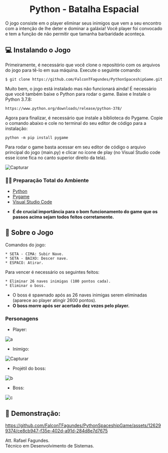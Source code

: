 <h1 align="center">Python - Batalha Espacial</h1>

O jogo consiste em o player eliminar seus inimigos que vem a seu encontro com a intenção de lhe deter e dominar a galáxia! Você player foi convocado e tem a função de não permitir que tamanha barbaridade aconteça.

## :computer: Instalando o Jogo

Primeiramente, é necessário que você clone o repositório com os arquivos do jogo para tê-lo em sua máquina. Execute o seguinte comando:

```
$ git clone https://github.com/FalconTFagundes/PythonSpaceshipGame.git
```

Muito bem, o jogo está instalado mas não funcionará ainda! É necessário que você também baixe o Python para rodar o game. Baixe e Instale o Python 3.7.8:

```
https://www.python.org/downloads/release/python-378/
```

Agora para finalizar, é necessário que instale a biblioteca do Pygame. Copie o comando abaixo e cole no terminal do seu editor de código para a instalação:

```
python -m pip install pygame
```

Para rodar o game basta acessar em seu editor de código o arquivo principal do jogo (main.py) e clicar no ícone de play (no Visual Studio code esse ícone fica no canto superior direito da tela).

![Capturar](https://github.com/FalconTFagundes/PythonSpaceshipGame/assets/126299374/40029af0-7668-43f7-81c4-b1a2f6fb860a)


### :astronaut: Preparação Total do Ambiente 
- [Python](https://www.python.org/downloads/release/python-378/)
- [Pygame](https://www.pygame.org/news)
- [Visual Studio Code](https://code.visualstudio.com/)


* <b>É de crucial importância para o bom funcionamento do game que os passos acima sejam todos feitos corretamente.</b>


 
## :space_invader: Sobre o Jogo

Comandos do jogo:

```
* SETA - CIMA: Subir Nave.
* SETA - BAIXO: Descer nave.
* ESPACO: Atirar.
```

Para vencer é necessário os seguintes feitos:


```
* Eliminar 26 naves inimigas (100 pontos cada).
* Eliminar o boss.
```

* O boss é spawnado após as 26 naves inimigas serem eliminadas (aparece ao player atingir 2600 pontos).
* <b>O boss morre após ser acertado dez vezes pelo player.</b>

### Personagens

* Player: 

![a](https://github.com/FalconTFagundes/PythonSpaceshipGame/assets/126299374/000a0555-3131-4cad-9b61-e2d7667bd5b5) 

* Inimigo:

![Capturar](https://github.com/FalconTFagundes/PythonSpaceshipGame/assets/126299374/f36b9bbf-0d89-4350-8ba4-4f4fb153c4c8)

* Projétil do boss:

![b](https://github.com/FalconTFagundes/PythonSpaceshipGame/assets/126299374/f285c391-7dff-49e5-9d2c-776dcb9941a9)

* Boss:

![c](https://github.com/FalconTFagundes/PythonSpaceshipGame/assets/126299374/7d114d30-b152-4586-bdc3-259648d02658)


## :dizzy: Demonstração:


https://github.com/FalconTFagundes/PythonSpaceshipGame/assets/126299374/ce8cb947-f35e-402d-a91d-284d8e7d7675



Att. Rafael Fagundes.<br>
Técnico em Desenvolvimento de Sistemas.




